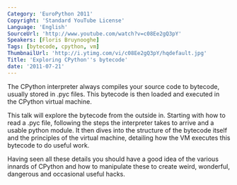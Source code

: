 ```yaml
---
Category: 'EuroPython 2011'
Copyright: 'Standard YouTube License'
Language: 'English'
SourceUrl: 'http://www.youtube.com/watch?v=c08Ee2gQ3pY'
Speakers: [Floris Bruynooghe]
Tags: [bytecode, cpython, vm]
ThumbnailUrl: 'http://i.ytimg.com/vi/c08Ee2gQ3pY/hqdefault.jpg'
Title: 'Exploring CPython''s bytecode'
date: '2011-07-21'
---
```

The CPython interpreter always compiles your source code to bytecode, usually
stored in .pyc files. This bytecode is then loaded and executed in the CPython
virtual machine.

This talk will explore the bytecode from the outside in. Starting with how to
read a .pyc file, following the steps the interpreter takes to arrive and a
usable python module. It then dives into the structure of the bytecode itself
and the principles of the virtual machine, detailing how the VM executes this
bytecode to do useful work.

Having seen all these details you should have a good idea of the various
innards of CPython and how to manipulate these to create weird, wonderful,
dangerous and occasional useful hacks.

